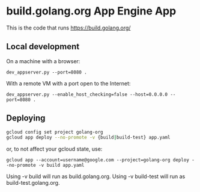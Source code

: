 # build.golang.org App Engine App

This is the code that runs https://build.golang.org/

## Local development

On a machine with a browser:

```
dev_appserver.py --port=8080 .
```

With a remote VM with a port open to the Internet:

```
dev_appserver.py --enable_host_checking=false --host=0.0.0.0 --port=8080 .
```

## Deploying

```sh
gcloud config set project golang-org
gcloud app deploy --no-promote -v {build|build-test} app.yaml
```

or, to not affect your gcloud state, use:

```
gcloud app --account=username@google.com --project=golang-org deploy --no-promote -v build app.yaml
```

Using -v build will run as build.golang.org.
Using -v build-test will run as build-test.golang.org.
